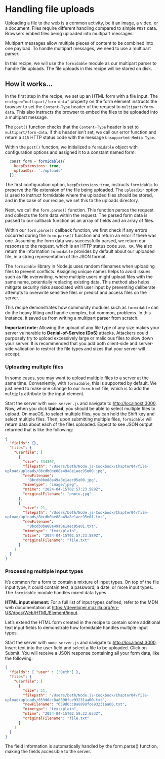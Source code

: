 # Handling file uploads

Uploading a file to the web is a common activity, be it an image, a video, or a document. Files
require different handling compared to simple `POST` data. Browsers embed files being uploaded into
multipart messages.

Multipart messages allow multiple pieces of content to be combined into one payload. To handle
multipart messages, we need to use a multipart parser.

In this recipe, we will use the `formidable` module as our multipart parser to handle file uploads.
The file uploads in this recipe will be stored on disk.

## How it works…

In the first step in the recipe, we set up an HTML form with a file input. The `enctype="multipart/form-data"`
property on the form element instructs the browser to set the `Content-Type` header
of the request to `multipart/form-data`. This also instructs the browser to embed the files to be
uploaded into a multipart message.

The `post()` function checks that the `Content-Type` header is set to `multipart/form-data`.
If this header isn’t set, we call our error function and return a `415` HTTP status code with the message
`Unsupported Media Type`.

Within the `post()` function, we initialized a `formidable` object with configuration options and
assigned it to a constant named form:

```JavaScript
  const form = formidable({
    keepExtensions: true,
    uploadDir: './uploads'
  });
```

The first configuration option, `keepExtensions:true`, instructs `formidable` to preserve the file
extension of the file being uploaded. The `uploadDir` option is used to instruct formidable where
the uploaded files should be stored, and in the case of our recipe, we set this to the uploads directory.

Next, we call the `form.parse()` function. This function parses the request and collects the form
data within the request. The parsed form data is passed to our callback function as an array of fields
and an array of files.

Within our `form.parse()` callback function, we first check if any errors occurred during the `form.parse()`
function and return an error if there was one. Assuming the form data was successfully
parsed, we return our response to the request, which is an HTTP status code `200, OK`. We also return
the information `formidable` provides by default about our uploaded file, in a string representation
of the JSON format.

The `formidable` library in Node.js uses random filenames when uploading files to prevent conflicts.
Assigning unique names helps to avoid issues such as file overwriting, where multiple users might
upload files with the same name, potentially replacing existing data. This method also helps mitigate
security risks associated with user input by preventing deliberate attempts to overwrite sensitive files
or predict and access files on the server.

This recipe demonstrates how community modules such as `formidable` can do the heavy lifting
and handle complex, but common, problems. In this instance, it saved us from writing a multipart
parser from scratch.

**Important note:**
Allowing the upload of any file type of any size makes your server vulnerable to **Denial-of-Service (DoS)**
attacks. Attackers could purposely try to upload excessively large or malicious
files to slow down your server. It is recommended that you add both client-side and server-side
validation to restrict the file types and sizes that your server will accept.

### Uploading multiple files

In some cases, you may want to upload multiple files to a server at the same time. Conveniently, with
`formidable`, this is supported by default. We just need to make one change to our `form.html`
file, which is to add the `multiple` attribute to the input element.

Start the server with `node server.js` and navigate to <http://localhost:3000>. Now,
when you click **Upload**, you should be able to select multiple files to upload. On macOS, to select
multiple files, you can hold the Shift key and select multiple files. Then, upon submitting multiple files,
`formidable` will return data about each of the files uploaded. Expect to see JSON output returned
that is like the following:

```Json
{
  "fields": {},
  "files": {
    "userfile": [
      {
        "size": 334367,
        "filepath": "/Users/beth/Node.js-Cookbook/Chapter04/file-
upload/uploads/8bcdb0be88a49a8e1aec95e00.jpg",
        "newFilename":
          "8bcdb0be88a49a8e1aec95e00.jpg",
        "mimetype": "image/jpeg",
        "mtime": "2024-04-15T02:57:23.589Z",
        "originalFilename": "photo.jpg"
      },
      {
        "size": 21,
        "filepath": "/Users/beth/Node.js-Cookbook/Chapter04/file-
upload/uploads/8bcdb0be88a49a8e1aec95e01.txt",
        "newFilename":
          "8bcdb0be88a49a8e1aec95e01.txt",
        "mimetype": "text/plain",
        "mtime": "2024-04-15T02:57:23.589Z",
        "originalFilename": "file.txt"
      }
    ]
  }
}
```

### Processing multiple input types

It’s common for a form to contain a mixture of input types. On top of the file input type, it could contain
text, a password, a date, or more input types. The `formidable` module handles mixed data types.

**HTML input element:**
For a full list of input types defined, refer to the MDN web documentation at
<https://developer.mozilla.org/en-US/docs/Web/HTML/Element/input>.

Let’s extend the HTML form created in the recipe to contain some additional text input fields to
demonstrate how formidable handles multiple input types.

Start the server with `node server.js` and navigate to <http://localhost:3000>. Insert text
into the user field and select a file to be uploaded. Click on Submit.
You will receive a JSON response containing all your form data, like the following:

```Json
{
  "fields": { "user" : ["Beth"] },
  "files": {
    "userfile": [
      {
        "size": 21,
        "filepath": "/Users/beth/Node.js-Cookbook/Chapter04/file-
upload/uploads/659d0cc8a8898fce93231aa00.txt",
        "newFilename": "659d0cc8a8898fce93231aa00.txt",
        "mimetype": "text/plain",
        "mtime": "2024-04-15T02:59:22.633Z",
        "originalFilename": "file.txt"
      }
    ]
  }
}
```

The field information is automatically handled by the form.parse() function, making the fields
accessible to the server.

